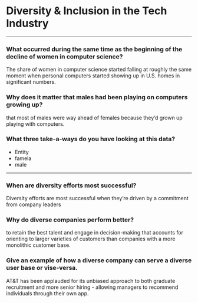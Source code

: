 # Diversity & Inclusion in the Tech Industry
____________________________________________

### What occurred during the same time as the beginning of the decline of women in computer science?
The share of women in computer science started falling at roughly the same moment when personal computers started showing up in U.S. homes in significant numbers.

### Why does it matter that males had been playing on computers growing up?
that most of males were way ahead of females because they’d grown up playing with computers.
### What three take-a-ways do you have looking at this data?
* Entity
* famela
* male
________________________________________________
### When are diversity efforts most successful?
Diversity efforts are most successful when they’re driven by a commitment from company leaders

### Why do diverse companies perform better?
to retain the best talent and engage in decision-making that accounts for orienting to larger varieties of customers than companies with a more monolithic customer base.

### Give an example of how a diverse company can serve a diverse user base or vise-versa.
AT&T has been applauded for its unbiased approach to both graduate recruitment and more senior hiring - allowing managers to recommend individuals through their own app.





